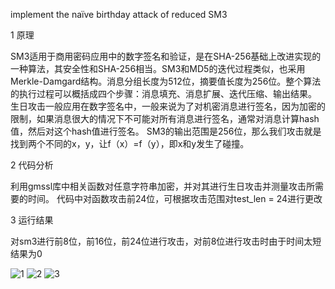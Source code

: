 implement the naïve birthday attack of reduced SM3


1 原理

SM3适用于商用密码应用中的数字签名和验证，是在SHA-256基础上改进实现的一种算法，其安全性和SHA-256相当。SM3和MD5的迭代过程类似，也采用Merkle-Damgard结构。消息分组长度为512位，摘要值长度为256位。整个算法的执行过程可以概括成四个步骤：消息填充、消息扩展、迭代压缩、输出结果。
生日攻击一般应用在数字签名中，一般来说为了对机密消息进行签名，因为加密的限制，如果消息很大的情况下不可能对所有消息进行签名，通常对消息计算hash值，然后对这个hash值进行签名。
SM3的输出范围是256位，那么我们攻击就是找到两个不同的x，y，让f（x）=f（y），即x和y发生了碰撞。


2 代码分析

利用gmssl库中相关函数对任意字符串加密，并对其进行生日攻击并测量攻击所需要的时间。
代码中对函数攻击前24位，可根据攻击范围对test_len = 24进行更改


3 运行结果

对sm3进行前8位，前16位，前24位进行攻击，对前8位进行攻击时由于时间太短结果为0


![1](https://github.com/Sherry-JulK/homeworkgroup-11/assets/138464371/ee0dd077-8cd0-4c4f-b903-8628029dcec0)
![2](https://github.com/Sherry-JulK/homeworkgroup-11/assets/138464371/40f38fba-6264-43a3-9e98-327dcaf225f6)
![3](https://github.com/Sherry-JulK/homeworkgroup-11/assets/138464371/e2c70afd-fdd0-4b87-ae70-c1cfb5d7a0d0)
